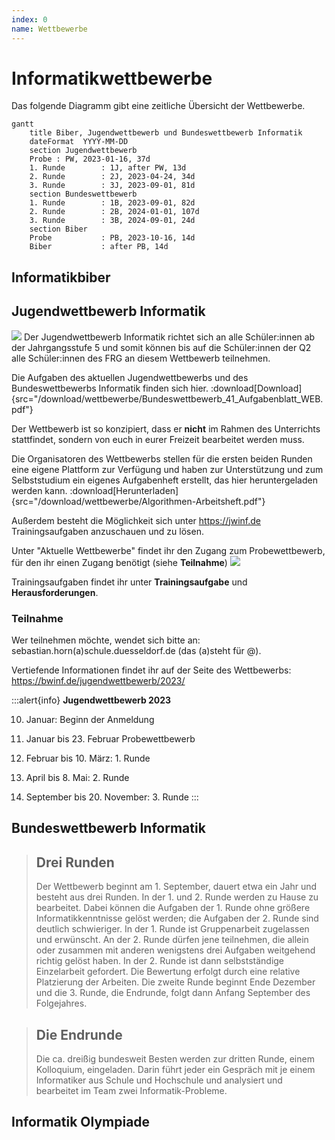```yaml
---
index: 0
name: Wettbewerbe
---
```


# Informatikwettbewerbe
Das folgende Diagramm gibt eine zeitliche Übersicht der Wettbewerbe.

```mermaid
gantt
    title Biber, Jugendwettbewerb und Bundeswettbewerb Informatik
    dateFormat  YYYY-MM-DD
    section Jugendwettbewerb
    Probe : PW, 2023-01-16, 37d
    1. Runde        : 1J, after PW, 13d
    2. Runde        : 2J, 2023-04-24, 34d
    3. Runde        : 3J, 2023-09-01, 81d
    section Bundeswettbewerb
    1. Runde        : 1B, 2023-09-01, 82d
    2. Runde        : 2B, 2024-01-01, 107d
    3. Runde        : 3B, 2024-09-01, 24d
    section Biber
    Probe           : PB, 2023-10-16, 14d
    Biber           : after PB, 14d
```
  
## Informatikbiber
## Jugendwettbewerb Informatik

![](/Bilder/wettbewerbe/csm_Quadrat_Jugendwettbewerb_2023_cd5ae312e6.jpg)
Der Jugendwettbewerb Informatik richtet sich an alle Schüler:innen ab der Jahrgangsstufe 5 und somit können bis auf die Schüler:innen der Q2 alle Schüler:innen des FRG an diesem Wettbewerb teilnehmen.

Die Aufgaben des aktuellen Jugendwettbewerbs und des Bundeswettbewerbs Informatik finden sich hier.
:download[Download]{src="/download/wettbewerbe/Bundeswettbewerb_41_Aufgabenblatt_WEB.pdf"}

Der Wettbewerb ist so konzipiert, dass er **nicht** im Rahmen des Unterrichts stattfindet, sondern von euch in eurer Freizeit bearbeitet werden muss.

Die Organisatoren des Wettbewerbs stellen für die ersten beiden Runden eine eigene Plattform zur Verfügung und haben zur Unterstützung und zum Selbststudium ein eigenes Aufgabenheft erstellt, das hier heruntergeladen werden kann.
:download[Herunterladen]{src="/download/wettbewerbe/Algorithmen-Arbeitsheft.pdf"}

Außerdem besteht die Möglichkeit sich unter https://jwinf.de Trainingsaufgaben anzuschauen und zu lösen.

Unter "Aktuelle Wettbewerbe" findet ihr den Zugang zum Probewettbewerb, für den ihr einen Zugang benötigt (siehe **Teilnahme**)
![](/Bilder/wettbewerbe/Wettbewerseite.png)

Trainingsaufgaben findet ihr unter **Trainingsaufgabe** und **Herausforderungen**.

### Teilnahme
Wer teilnehmen möchte, wendet sich bitte an:
sebastian.horn(a)schule.duesseldorf.de (das (a)steht für @).

Vertiefende Informationen findet ihr auf der Seite des Wettbewerbs: https://bwinf.de/jugendwettbewerb/2023/

:::alert{info}
**Jugendwettbewerb 2023**

10. Januar: Beginn der Anmeldung

16. Januar bis 23. Februar Probewettbewerb

27. Februar bis 10. März: 1. Runde

24. April bis 8. Mai: 2. Runde

1. September bis 20. November: 3. Runde
:::


## Bundeswettbewerb Informatik

> ## Drei Runden
>Der Wettbewerb beginnt am 1. September, dauert etwa ein Jahr und besteht aus drei Runden. In der 1. und 2. Runde werden zu Hause zu bearbeitet. Dabei können die Aufgaben der 1. Runde ohne größere Informatikkenntnisse gelöst werden; die Aufgaben der 2. Runde sind deutlich schwieriger. In der 1. Runde ist Gruppenarbeit zugelassen und erwünscht. An der 2. Runde dürfen jene teilnehmen, die allein oder zusammen mit anderen wenigstens drei Aufgaben weitgehend richtig gelöst haben. In der 2. Runde ist dann selbstständige Einzelarbeit gefordert. Die Bewertung erfolgt durch eine relative Platzierung der Arbeiten. Die zweite Runde beginnt Ende Dezember und die 3. Runde, die Endrunde, folgt dann Anfang September des Folgejahres.

> ## Die Endrunde 
> Die ca. dreißig bundesweit Besten werden zur dritten Runde, einem Kolloquium, eingeladen. Darin führt jeder ein Gespräch mit je einem Informatiker aus Schule und Hochschule und analysiert und bearbeitet im Team zwei Informatik-Probleme.
## Informatik Olympiade